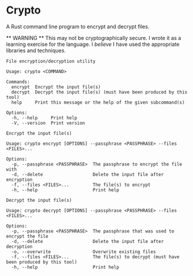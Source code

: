 # Crypto

A Rust command line program to encrypt and decrypt files.

** WARNING ** This may not be cryptographically secure. I wrote it as a learning exercise for the language. I *believe* I have used the appropriate libraries and techniques.

```
File encryption/decryption utility

Usage: crypto <COMMAND>

Commands:
  encrypt  Encrypt the input file(s)
  decrypt  Decrypt the input file(s) (must have been produced by this tool)
  help     Print this message or the help of the given subcommand(s)

Options:
  -h, --help     Print help
  -V, --version  Print version
```

```
Encrypt the input file(s)

Usage: crypto encrypt [OPTIONS] --passphrase <PASSPHRASE> --files <FILES>...

Options:
  -p, --passphrase <PASSPHRASE>  The passphrase to encrypt the file with
  -d, --delete                   Delete the input file after encryption
  -f, --files <FILES>...         The file(s) to encrypt
  -h, --help                     Print help
```

```
Decrypt the input file(s)

Usage: crypto decrypt [OPTIONS] --passphrase <PASSPHRASE> --files <FILES>...

Options:
  -p, --passphrase <PASSPHRASE>  The passphrase that was used to encrypt the file
  -d, --delete                   Delete the input file after decryption
  -o, --overwrite                Overwrite existing files
  -f, --files <FILES>...         The file(s) to decrypt (must have been produced by this tool)
  -h, --help                     Print help
  ```
